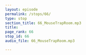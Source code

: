```yaml
---
layout: episode
permalink: /stops/66/
type: stop
section_title: 66_MouseTrapRoom.mp3
title: 
page_rank: 66
stop_id: 66
audio_file: 66_MouseTrapRoom.mp3

---
```

